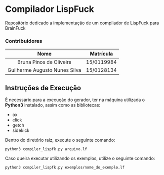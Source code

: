 # Compilador LispFuck

Repositório dedicado a implementação de um compilador de LispFuck para BrainFuck

### Contribuidores

|              Nome             |  Matrícula |
|:-----------------------------:|:----------:|
|    Bruna Pinos de Oliveira    | 15/0119984 |
| Guilherme Augusto Nunes Silva | 15/0128134 |

## Instruções de Execução

 É necessário para a execução do gerador, ter na máquina utilizada o
<b>Python3</b> instalado, assim como as bibliotecas:

 * ox
 * click
 * getch
 * sidekick

Dentro do diretório raiz, execute o seguinte comando:

    python3 compiler_lispfk.py arquivo.lf

Caso queira executar utilizando os exemplos, utilize o seguinte
comando:

	python3 compiler_lispfk.py exemplos/nome_do_exemplo.lf
